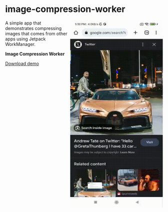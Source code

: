 # image-compression-worker

<img align="right" width="296" height="600"  src="https://github.com/raheemadamboev/image-compression-worker/blob/master/banner.gif" />

A simple app that demonstrates compressing images that comes from other apps using Jetpack WorkManager.

**Image Compression Worker**

<a href="https://github.com/raheemadamboev/image-compression-worker/blob/master/app-debug.apk">Download demo</a>
